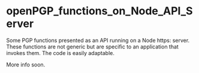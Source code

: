 # openPGP_functions_on_Node_API_Server
Some PGP functions presented as an API running on a Node https: server. These functions are not generic but are specific to an application that invokes them. The code is easily adaptable.

More info soon.
